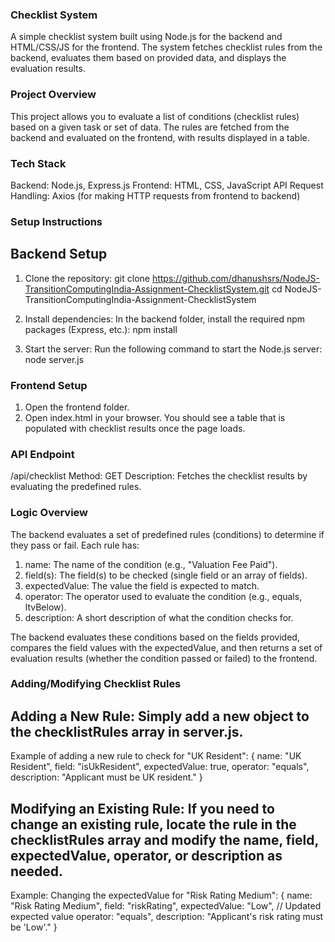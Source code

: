 ### Checklist System
A simple checklist system built using Node.js for the backend and HTML/CSS/JS for the frontend. The system fetches checklist rules from the backend, evaluates them based on provided data, and displays the evaluation results.

### Project Overview
This project allows you to evaluate a list of conditions (checklist rules) based on a given task or set of data. The rules are fetched from the backend and evaluated on the frontend, with results displayed in a table.

### Tech Stack
Backend: Node.js, Express.js
Frontend: HTML, CSS, JavaScript
API Request Handling: Axios (for making HTTP requests from frontend to backend)

### Setup Instructions
## Backend Setup
1. Clone the repository:
git clone https://github.com/dhanushsrs/NodeJS-TransitionComputingIndia-Assignment-ChecklistSystem.git
cd NodeJS-TransitionComputingIndia-Assignment-ChecklistSystem

2. Install dependencies:
In the backend folder, install the required npm packages (Express, etc.):
npm install

3. Start the server:
Run the following command to start the Node.js server:
node server.js

### Frontend Setup
1. Open the frontend folder.
2. Open index.html in your browser. You should see a table that is populated with checklist results once the page loads.

### API Endpoint
/api/checklist
Method: GET
Description: Fetches the checklist results by evaluating the predefined rules.

### Logic Overview
The backend evaluates a set of predefined rules (conditions) to determine if they pass or fail. Each rule has:
  1. name: The name of the condition (e.g., "Valuation Fee Paid").
  2. field(s): The field(s) to be checked (single field or an array of fields).
  3. expectedValue: The value the field is expected to match.
  4. operator: The operator used to evaluate the condition (e.g., equals, ltvBelow).
  5. description: A short description of what the condition checks for.
     
The backend evaluates these conditions based on the fields provided, compares the field values with the expectedValue, and then returns a set of evaluation results (whether the condition passed or failed) to the frontend.

### Adding/Modifying Checklist Rules

## Adding a New Rule: Simply add a new object to the checklistRules array in server.js.
Example of adding a new rule to check for "UK Resident":
{
  name: "UK Resident",
  field: "isUkResident",
  expectedValue: true,
  operator: "equals",
  description: "Applicant must be UK resident."
}

## Modifying an Existing Rule: If you need to change an existing rule, locate the rule in the checklistRules array and modify the name, field, expectedValue, operator, or description as needed.
Example: Changing the expectedValue for "Risk Rating Medium":
{
  name: "Risk Rating Medium",
  field: "riskRating",
  expectedValue: "Low",  // Updated expected value
  operator: "equals",
  description: "Applicant's risk rating must be 'Low'."
}



